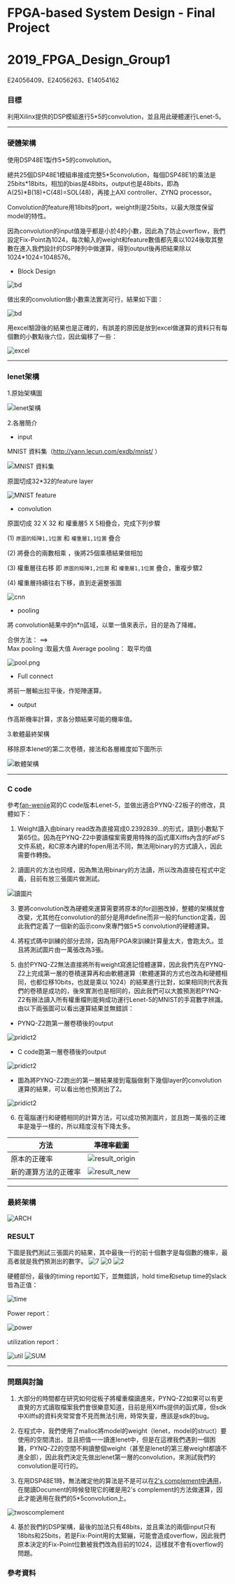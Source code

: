 # FPGA-based System Design - Final Project
# 2019_FPGA_Design_Group1
E24056409、E24056263、E14054162

### 目標

利用Xilinx提供的DSP模組進行5\*5的convolution，並且用此硬體運行Lenet-5。

<HR>

### 硬體架構

使用DSP48E1製作5\*5的convolution。

總共25個DSP48E1模組串接成完整5\*5convolution，每個DSP48E1的乘法是25bits\*18bits，相加的bias是48bits，output也是48bits，即為A(25)\*B(18)+C(48)=SOL(48)，再接上AXI controller、ZYNQ processor。

Convolution的feature用18bits的port，weight則是25bits，以最大限度保留model的特性。

因為convolution的input值幾乎都是小於4的小數，因此為了防止overflow，我們設定Fix-Point為1024，每次輸入的weight和feature數值都先乘以1024後取其整數在進入我們設計的DSP陣列中做運算，得到output後再把結果除以1024\*1024=1048576。

* Block Design

![bd](images/block.PNG)

做出來的convolution做小數乘法實測可行，結果如下圖：

![bd](images/conv_d.PNG)

用excel驗證後的結果也是正確的，有誤差的原因是放到excel做運算的資料只有每個數的小數點後六位，因此偏移了一些：

![excel](images/conv_cal.PNG)

<HR>

### lenet架構

1.原始架構圖

![lenet架構](images/lenet_struct.png)

2.各層簡介

* input

MNIST 資料集（http://yann.lecun.com/exdb/mnist/ ）

![MNIST 資料集](images/lenet_input_data.png)

原圖切成32*32的feature layer

![MNIST feature](images/lenet_feature.png)

* convolution

原圖切成 32 X 32 和 權重層5 X 5相疊合，完成下列步驟

(1) `原圖的矩陣1,1位置` 和 `權重層1,1位置` 疊合

(2) 將疊合的兩數相乘 ，後將25個乘積結果做相加

(3) 權重層往右移 即 `原圖的矩陣1,2位置` 和 `權重層1,1位置` 疊合，重複步驟2

(4) 權重層持續往右下移，直到走遍整張圖

![cnn](images/cnn.gif)

* pooling

將  convolution結果中的n*n區域，以單一值來表示，目的是為了降維。

合併方法：
  ==>  
  Max pooling :取最大值
  Average pooling： 取平均值


![pool.png](images/pool.png)

* Full connect

將前一層輸出拉平後，作矩陣運算。

* output

作高斯機率計算，求各分類結果可能的機率值。

3.軟體最終架構

移除原本lenet的第二次卷積，接法和各層維度如下圖所示

![軟體架構](images/c_final_structure.JPG)

<HR>
  
### C code

參考[fan-wenjie](https://github.com/fan-wenjie/LeNet-5)寫的C code版本Lenet-5，並做出適合PYNQ-Z2板子的修改，具體如下：

1. Weight讀入由binary read改為直接寫成0.2392839...的形式，讀到小數點下第65位。因為在PYNQ-Z2中要讀檔案需要用特殊的函式庫Xilffs內含的FatFS文件系統，和C原本內建的fopen用法不同，無法用binary的方式讀入，因此需要作轉換。

2. 讀圖片的方法也同樣，因為無法用binary的方法讀，所以改為直接在程式中定義，目前有放三張圖片做測試。

![讀圖片](images/pridicted.png)

3. 要將convolution改為硬體來運算需要將原本的for迴圈改掉，整體的架構就會改變，尤其他在convolution的部分是用#define而非一般的function定義，因此我們定義了一個新的函示conv來專門做5\*5 convolution的硬體運算。

4. 將程式碼中訓練的部分去除，因為用FPGA來訓練計算量太大，會跑太久。並且將測試圖片由一萬張改為3張。

5. 由於PYNQ-Z2無法直接將所有weight寫進記憶體運算，因此我們先在PYNQ-Z2上完成第一層的卷積運算再和由軟體運算（軟體運算的方式也改為和硬體相同，也都位移10bits，也就是乘以
1024）的結果進行比對，如果相同則代表我們的卷積是成功的，後來實測也是相同的，因此我們可以大膽預測若PYNQ-Z2有辦法讀入所有權重檔則能夠成功運行Lenet-5的MNIST的手寫數字辨識。
由以下兩張圖可以看出運算結果並無錯誤：

* PYNQ-Z2跑第一層卷積後的output

![pridict2](images/p_layer1.PNG)

* C code跑第一層卷積後的output

![pridict2](images/c_layer1.PNG)

* 圖為將PYNQ-Z2跑出的第一層結果接到電腦做剩下幾個layer的convolution運算的結果，可以看出他也預測出了2。

![pridict2](images/pridict2.png)

6. 在電腦運行和硬體相同的計算方法，可以成功預測圖片，並且跑一萬張的正確率是幾乎一樣的，所以精度沒有下降太多。

  |方法|準確率截圖|
  |------|------|
  |原本的正確率|  ![result_origin](images/prec_o.png)|  
  |新的運算方法的正確率|  ![result_new](images/prec_n.png)|  

<HR>

### 最終架構

![ARCH](images/ARCH2.png)

### RESULT

下圖是我們測試三張圖片的結果，其中最後一行的前十個數字是每個數的機率，最高者就是我們預測出的數字。
![7](images/prec_7.png)
![0](images/prec_0.png)
![2](images/prec_2.png)

硬體部份，最後的timing report如下，並無錯誤，hold time和setup time的slack皆為正值：

![time](images/time.PNG)

Power report：

![power](images/power.PNG)

utilization report：

![util](images/util.PNG)
![SUM](images/sum.PNG)

<HR>

### 問題與討論

1. 大部分的時間都在研究如何從板子將權重檔讀進來，PYNQ-Z2如果可以有更直覺的方式讀取檔案我們會很樂意知道，目前是用Xilffs提供的函式庫，但sdk中Xilffs的資料夾常常會不見而無法引用，時常失靈，應該是sdk的bug。

2. 在程式中，我們使用了malloc將model的weight（lenet，model的struct）要使用的空間清出，並且把值一一讀進lenet中，但是在這裡我們遇到一個困難，PYNQ-Z2的空間不夠讀整個weight（甚至是lenet的第三層weight都讀不進全部），因此我們決定先做出lenet第一層的convolution，來測試我們的convolution是可行的。

3. 在用DSP48E1時，無法確定他的算法是不是可以在[2's complement中通用](https://forums.xilinx.com/t5/AI-Engine-DSP-IP-and-Tools/Two-s-Complement-Multiplier-with-DSP48E1/m-p/320439)，在閱讀Document的時候發現它的確是用2's complement的方法做運算，因此才能適用在我們的5\*5convolution上。

![twoscomplement](images/twocomplement.png)

4. 基於我們的DSP架構，最後的加法只有48bits，並且乘法的兩個input只有18bits和25bits，若是Fix-Point用的太緊繃，可能會造成overflow，因此我們原本決定的Fix-Point位數被我們改為目前的1024，這樣就不會有overflow的問題。

### 參考資料

